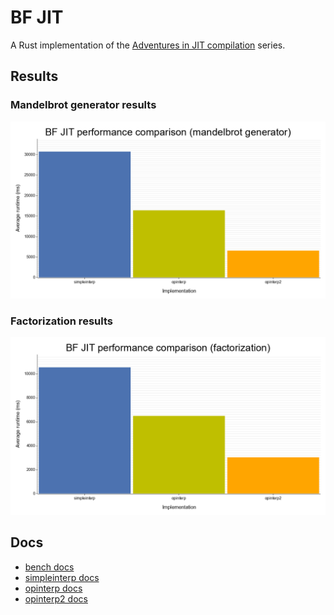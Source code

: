 # BF JIT

A Rust implementation of the [Adventures in JIT compilation] series.

## Results

### Mandelbrot generator results

![Mandelbrot generator results](https://raw.githubusercontent.com/binyomen/bf-jit/main/perf-graph-mandelbrot.png)

### Factorization results

![Factorization results](https://raw.githubusercontent.com/binyomen/bf-jit/main/perf-graph-factor.png)

## Docs

- [bench docs]
- [simpleinterp docs]
- [opinterp docs]
- [opinterp2 docs]

<!-- LINKS -->
[Adventures in JIT compilation]: https://eli.thegreenplace.net/2017/adventures-in-jit-compilation-part-1-an-interpreter
[bench docs]: https://binyomen.github.io/bf-jit/bench/
[simpleinterp docs]: https://binyomen.github.io/bf-jit/simpleinterp/
[opinterp docs]: https://binyomen.github.io/bf-jit/opinterp/
[opinterp2 docs]: https://binyomen.github.io/bf-jit/opinterp2/
